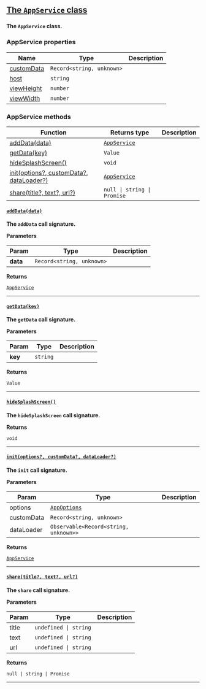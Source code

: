 <section id="app" data-note="AUTO-GENERATED CONTENT, DO NOT EDIT DIRECTLY!">

<h2><a name="appservice" href="https://ngx-useful.lamnhan.com/classes/appservice.html"><p>The <code>AppService</code> class</p>
</a></h2>

**The `AppService` class.**

<h3><a name="appservice-properties"><p>AppService properties</p>
</a></h3>

| Name                                                                            | Type                                 | Description |
| ------------------------------------------------------------------------------- | ------------------------------------ | ----------- |
| [customData](https://ngx-useful.lamnhan.com/classes/appservice.html#customdata) | <code>Record<string, unknown></code> |             |
| [host](https://ngx-useful.lamnhan.com/classes/appservice.html#host)             | <code>string</code>                  |             |
| [viewHeight](https://ngx-useful.lamnhan.com/classes/appservice.html#viewheight) | <code>number</code>                  |             |
| [viewWidth](https://ngx-useful.lamnhan.com/classes/appservice.html#viewwidth)   | <code>number</code>                  |             |

<h3><a name="appservice-methods"><p>AppService methods</p>
</a></h3>

| Function                                                       | Returns type                                                                                                 | Description |
| -------------------------------------------------------------- | ------------------------------------------------------------------------------------------------------------ | ----------- |
| [addData(data)](#appservice-adddata-0)                         | <code><a href="https://ngx-useful.lamnhan.com/classes/appservice.html" target="_blank">AppService</a></code> |             |
| [getData(key)](#appservice-getdata-0)                          | <code>Value</code>                                                                                           |             |
| [hideSplashScreen()](#appservice-hidesplashscreen-0)           | <code>void</code>                                                                                            |             |
| [init(options?, customData?, dataLoader?)](#appservice-init-0) | <code><a href="https://ngx-useful.lamnhan.com/classes/appservice.html" target="_blank">AppService</a></code> |             |
| [share(title?, text?, url?)](#appservice-share-0)              | <code>null \| string \| Promise<void></code>                                                                 |             |

<h4><a name="appservice-adddata-0" href="https://ngx-useful.lamnhan.com/classes/appservice.html#adddata"><p><code>addData(data)</code></p>
</a></h4>

**The `addData` call signature.**

**Parameters**

| Param    | Type                                 | Description |
| -------- | ------------------------------------ | ----------- |
| **data** | <code>Record<string, unknown></code> |             |

**Returns**

<code><a href="https://ngx-useful.lamnhan.com/classes/appservice.html" target="_blank">AppService</a></code>

---

<h4><a name="appservice-getdata-0" href="https://ngx-useful.lamnhan.com/classes/appservice.html#getdata"><p><code>getData(key)</code></p>
</a></h4>

**The `getData` call signature.**

**Parameters**

| Param   | Type                | Description |
| ------- | ------------------- | ----------- |
| **key** | <code>string</code> |             |

**Returns**

<code>Value</code>

---

<h4><a name="appservice-hidesplashscreen-0" href="https://ngx-useful.lamnhan.com/classes/appservice.html#hidesplashscreen"><p><code>hideSplashScreen()</code></p>
</a></h4>

**The `hideSplashScreen` call signature.**

**Returns**

<code>void</code>

---

<h4><a name="appservice-init-0" href="https://ngx-useful.lamnhan.com/classes/appservice.html#init"><p><code>init(options?, customData?, dataLoader?)</code></p>
</a></h4>

**The `init` call signature.**

**Parameters**

| Param      | Type                                                                                                            | Description |
| ---------- | --------------------------------------------------------------------------------------------------------------- | ----------- |
| options    | <code><a href="https://ngx-useful.lamnhan.com/interfaces/appoptions.html" target="_blank">AppOptions</a></code> |             |
| customData | <code>Record<string, unknown></code>                                                                            |             |
| dataLoader | <code>Observable<Record<string, unknown>></code>                                                                |             |

**Returns**

<code><a href="https://ngx-useful.lamnhan.com/classes/appservice.html" target="_blank">AppService</a></code>

---

<h4><a name="appservice-share-0" href="https://ngx-useful.lamnhan.com/classes/appservice.html#share"><p><code>share(title?, text?, url?)</code></p>
</a></h4>

**The `share` call signature.**

**Parameters**

| Param | Type                             | Description |
| ----- | -------------------------------- | ----------- |
| title | <code>undefined \| string</code> |             |
| text  | <code>undefined \| string</code> |             |
| url   | <code>undefined \| string</code> |             |

**Returns**

<code>null | string | Promise<void></code>

---

</section>
